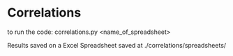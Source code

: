 # Correlations
to run the code: correlations.py <name_of_spreadsheet>

Results saved on a Excel Spreadsheet saved at ./correlations/spreadsheets/
